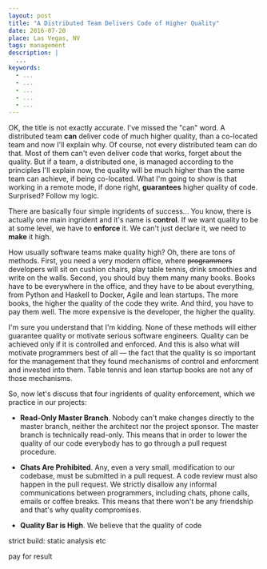 ```yaml
---
layout: post
title: "A Distributed Team Delivers Code of Higher Quality"
date: 2016-07-20
place: Las Vegas, NV
tags: management
description: |
  ...
keywords:
  - ...
  - ...
  - ...
  - ...
  - ...
---
```


OK, the title is not exactly accurate. I've missed the "can" word. A distributed
team **can** deliver code of much higher quality, than a co-located team
and now I'll explain why. Of course, not every distributed team can do that.
Most of them can't even deliver code that works, forget about the quality.
But if a team, a distributed one, is managed according to the principles
I'll explain now, the quality will be much higher than the same team can
achieve, if being co-located. What I'm going to show is that working in a
remote mode, if done right, **guarantees** higher quality of code. Surprised?
Follow my logic.

<!--more-->

There are basically four simple ingridents of success... You know, there is
actually one main ingrident and it's name is **control**. If we want quality
to be at some level, we have to **enforce** it. We can't just declare it, we
need to **make** it high.

How usually software teams make quality high? Oh, there are tons of methods.
First, you need a very modern office, where <del>programmers</del> developers
will sit on cushion chairs, play table tennis, drink smoothies and write
on the walls. Second, you should buy them many many books. Books have to be
everywhere in the office, and they have to be about everything, from Python
and Haskell to Docker, Agile and lean startups. The more books, the higher
the quality of the code they write. And third, you have to pay them well. The
more expensive is the developer, the higher the quality.

I'm sure you understand that I'm kidding. None of these methods will either
guarantee quality or motivate serious software engineers. Quality can
be achieved only if it is controlled and enforced. And this is also what
will motivate programmers best of all &mdash; the fact that the quality
is so important for the management that they found mechanisms of
control and enforcment and invested into them. Table tennis and lean
startup books are not any of those mechanisms.

So, now let's discuss that four ingridents of quality enforcement, which
we practice in our projects:

  * **Read-Only Master Branch**. Nobody can't make changes directly to
    the master branch, neither the architect nor the project sponsor. The
    master branch is technically read-only. This means that in order
    to lower the quality of our code everybody has to go through a
    pull request procedure.

  * **Chats Are Prohibited**. Any, even a very small, modification to
    our codebase, must be submitted in a pull request. A code review
    must also happen in the pull request. We strictly disallow any
    informal communications between programmers, including chats, phone
    calls, emails or coffee breaks. This means that there won't be any
    friendship and that's why quality compromises.

  * **Quality Bar is High**. We believe that the quality of code


strict build: static analysis etc

pay for result
